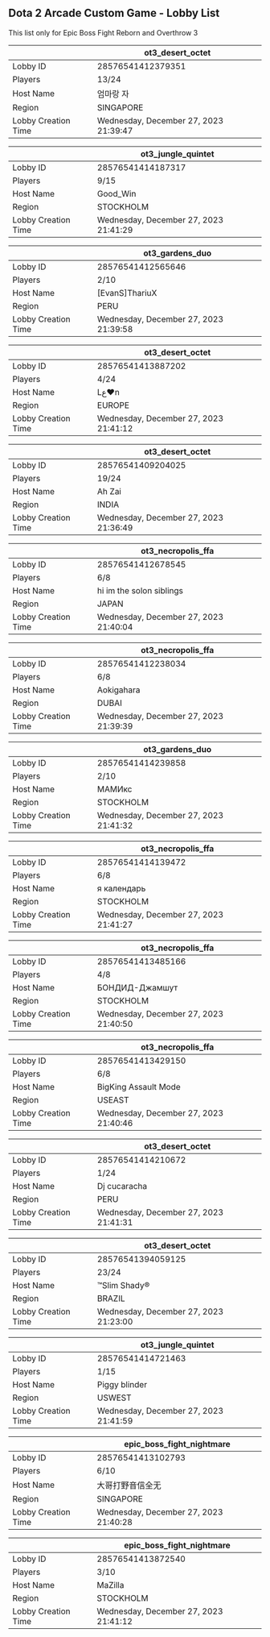 ## Dota 2 Arcade Custom Game - Lobby List

This list only for Epic Boss Fight Reborn and Overthrow 3

|  | ot3_desert_octet |
| ------ | ------ |
| Lobby ID | 28576541412379351 |
| Players | 13/24 |
| Host Name | 엄마랑 자 |
| Region | SINGAPORE |
| Lobby Creation Time | Wednesday, December 27, 2023 21:39:47 |


|  | ot3_jungle_quintet |
| ------ | ------ |
| Lobby ID | 28576541414187317 |
| Players | 9/15 |
| Host Name | Good_Win |
| Region | STOCKHOLM |
| Lobby Creation Time | Wednesday, December 27, 2023 21:41:29 |


|  | ot3_gardens_duo |
| ------ | ------ |
| Lobby ID | 28576541412565646 |
| Players | 2/10 |
| Host Name | [EvanS]ThariuX |
| Region | PERU |
| Lobby Creation Time | Wednesday, December 27, 2023 21:39:58 |


|  | ot3_desert_octet |
| ------ | ------ |
| Lobby ID | 28576541413887202 |
| Players | 4/24 |
| Host Name | Lﻉ♥n |
| Region | EUROPE |
| Lobby Creation Time | Wednesday, December 27, 2023 21:41:12 |


|  | ot3_desert_octet |
| ------ | ------ |
| Lobby ID | 28576541409204025 |
| Players | 19/24 |
| Host Name | Ah Zai |
| Region | INDIA |
| Lobby Creation Time | Wednesday, December 27, 2023 21:36:49 |


|  | ot3_necropolis_ffa |
| ------ | ------ |
| Lobby ID | 28576541412678545 |
| Players | 6/8 |
| Host Name | hi im the solon siblings |
| Region | JAPAN |
| Lobby Creation Time | Wednesday, December 27, 2023 21:40:04 |


|  | ot3_necropolis_ffa |
| ------ | ------ |
| Lobby ID | 28576541412238034 |
| Players | 6/8 |
| Host Name | Aokigahara |
| Region | DUBAI |
| Lobby Creation Time | Wednesday, December 27, 2023 21:39:39 |


|  | ot3_gardens_duo |
| ------ | ------ |
| Lobby ID | 28576541414239858 |
| Players | 2/10 |
| Host Name | МАМИкс |
| Region | STOCKHOLM |
| Lobby Creation Time | Wednesday, December 27, 2023 21:41:32 |


|  | ot3_necropolis_ffa |
| ------ | ------ |
| Lobby ID | 28576541414139472 |
| Players | 6/8 |
| Host Name | я календарь |
| Region | STOCKHOLM |
| Lobby Creation Time | Wednesday, December 27, 2023 21:41:27 |


|  | ot3_necropolis_ffa |
| ------ | ------ |
| Lobby ID | 28576541413485166 |
| Players | 4/8 |
| Host Name | БОНДИД-Джамшут |
| Region | STOCKHOLM |
| Lobby Creation Time | Wednesday, December 27, 2023 21:40:50 |


|  | ot3_necropolis_ffa |
| ------ | ------ |
| Lobby ID | 28576541413429150 |
| Players | 6/8 |
| Host Name | BigKing Assault Mode |
| Region | USEAST |
| Lobby Creation Time | Wednesday, December 27, 2023 21:40:46 |


|  | ot3_desert_octet |
| ------ | ------ |
| Lobby ID | 28576541414210672 |
| Players | 1/24 |
| Host Name | Dj cucaracha |
| Region | PERU |
| Lobby Creation Time | Wednesday, December 27, 2023 21:41:31 |


|  | ot3_desert_octet |
| ------ | ------ |
| Lobby ID | 28576541394059125 |
| Players | 23/24 |
| Host Name | ™Slim Shady® |
| Region | BRAZIL |
| Lobby Creation Time | Wednesday, December 27, 2023 21:23:00 |


|  | ot3_jungle_quintet |
| ------ | ------ |
| Lobby ID | 28576541414721463 |
| Players | 1/15 |
| Host Name | Piggy blinder |
| Region | USWEST |
| Lobby Creation Time | Wednesday, December 27, 2023 21:41:59 |


|  | epic_boss_fight_nightmare |
| ------ | ------ |
| Lobby ID | 28576541413102793 |
| Players | 6/10 |
| Host Name | 大哥打野音信全无 |
| Region | SINGAPORE |
| Lobby Creation Time | Wednesday, December 27, 2023 21:40:28 |


|  | epic_boss_fight_nightmare |
| ------ | ------ |
| Lobby ID | 28576541413872540 |
| Players | 3/10 |
| Host Name | MaZilla |
| Region | STOCKHOLM |
| Lobby Creation Time | Wednesday, December 27, 2023 21:41:12 |


